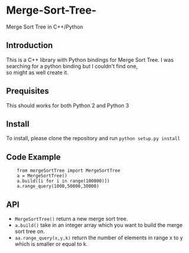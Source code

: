 # Merge-Sort-Tree-
Merge Sort Tree in C++/Python

## Introduction
This is a C++ library with Python bindings for Merge Sort Tree. I was searching for a python binding but I couldn't find one, <br /> so might as well create it.

## Prequisites
This should works for both Python 2 and Python 3

## Install
To install, please clone the repository and run ``python setup.py install``

## Code Example
```
	from mergeSortTree import MergeSortTree
	a = MergeSortTree()
	a.build([i for i in range(100000)])
	a.range_query(1000,50000,30000)
```

## API
* ``MergeSortTree()`` return a new merge sort tree.
* ``a.build()`` take in an integer array which you want to build the merge sort tree on.
* ``aa.range_query(x,y,k)`` return the number of elements in range x to y which is smaller or equal to k.


